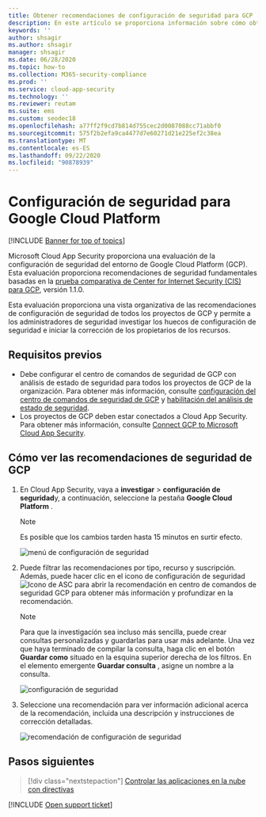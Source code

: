 ```yaml
---
title: Obtener recomendaciones de configuración de seguridad para GCP
description: En este artículo se proporciona información sobre cómo obtener recomendaciones de configuración de seguridad en Cloud App Security mediante la integración de con Google Cloud Platform.
keywords: ''
author: shsagir
ms.author: shsagir
manager: shsagir
ms.date: 06/28/2020
ms.topic: how-to
ms.collection: M365-security-compliance
ms.prod: ''
ms.service: cloud-app-security
ms.technology: ''
ms.reviewer: reutam
ms.suite: ems
ms.custom: seodec18
ms.openlocfilehash: a77ff2f9cd7b814d755cec2d0087088cc71abbf0
ms.sourcegitcommit: 575f2b2efa9ca4477d7e60271d21e225ef2c38ea
ms.translationtype: MT
ms.contentlocale: es-ES
ms.lasthandoff: 09/22/2020
ms.locfileid: "90878939"
---
```

# <a name="security-configuration-for-google-cloud-platform"></a>Configuración de seguridad para Google Cloud Platform

[!INCLUDE [Banner for top of topics](includes/banner.md)]

Microsoft Cloud App Security proporciona una evaluación de la configuración de seguridad del entorno de Google Cloud Platform (GCP). Esta evaluación proporciona recomendaciones de seguridad fundamentales basadas en la [prueba comparativa de Center for Internet Security (CIS) para GCP](https://www.cisecurity.org/benchmark/google_cloud_computing_platform/), versión 1.1.0.

Esta evaluación proporciona una vista organizativa de las recomendaciones de configuración de seguridad de todos los proyectos de GCP y permite a los administradores de seguridad investigar los huecos de configuración de seguridad e iniciar la corrección de los propietarios de los recursos.

## <a name="prerequisites"></a>Requisitos previos

- Debe configurar el centro de comandos de seguridad de GCP con análisis de estado de seguridad para todos los proyectos de GCP de la organización. Para obtener más información, consulte [configuración del centro de comandos de seguridad de GCP](https://cloud.google.com/security-command-center/docs/quickstart-scc-setup) y [habilitación del análisis de estado de seguridad](https://cloud.google.com/security-command-center/docs/how-to-use-security-health-analytics).
- Los proyectos de GCP deben estar conectados a Cloud App Security. Para obtener más información, consulte [Connect GCP to Microsoft Cloud App Security](connect-google-gcp-to-microsoft-cloud-app-security.md).

## <a name="how-to-view-gcp-security-recommendations"></a>Cómo ver las recomendaciones de seguridad de GCP

1. En Cloud App Security, vaya a **investigar**  >  **configuración de seguridad**y, a continuación, seleccione la pestaña **Google Cloud Platform** .

    > [!NOTE]
    > Es posible que los cambios tarden hasta 15 minutos en surtir efecto.

    ![menú de configuración de seguridad](media/security-configuration-menu.png)

1. Puede filtrar las recomendaciones por tipo, recurso y suscripción. Además, puede hacer clic en el icono de configuración de seguridad ![Icono de ASC](media/asc-icon.png) para abrir la recomendación en centro de comandos de seguridad GCP para obtener más información y profundizar en la recomendación.

    > [!NOTE]
    > Para que la investigación sea incluso más sencilla, puede crear consultas personalizadas y guardarlas para usar más adelante. Una vez que haya terminado de compilar la consulta, haga clic en el botón **Guardar como** situado en la esquina superior derecha de los filtros. En el elemento emergente **Guardar consulta** , asigne un nombre a la consulta.

    ![configuración de seguridad](media/security-configuration-gcp.png)

1. Seleccione una recomendación para ver información adicional acerca de la recomendación, incluida una descripción y instrucciones de corrección detalladas.

    ![recomendación de configuración de seguridad](media/security-configuration-gcp-details.png)

## <a name="next-steps"></a>Pasos siguientes

> [!div class="nextstepaction"]
> [Controlar las aplicaciones en la nube con directivas](control-cloud-apps-with-policies.md)

[!INCLUDE [Open support ticket](includes/support.md)]
